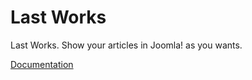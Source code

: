 Last Works
=========

Last Works. Show your articles in Joomla! as you wants. 

[Documentation](https://joomlatemplat.es/blog/how-tos/38-lastworks-beginner)
